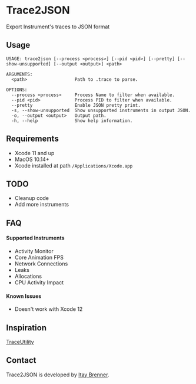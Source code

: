 # Trace2JSON
Export Instrument's traces to JSON format

## Usage
```
USAGE: trace2json [--process <process>] [--pid <pid>] [--pretty] [--show-unsupported] [--output <output>] <path>

ARGUMENTS:
  <path>                  Path to .trace to parse. 

OPTIONS:
  --process <process>     Process Name to filter when available. 
  --pid <pid>             Process PID to filter when available. 
  --pretty                Enable JSON pretty print. 
  -s, --show-unsupported  Show unsupported instruments in output JSON. 
  -o, --output <output>   Output path. 
  -h, --help              Show help information.
```

## Requirements

- Xcode 11 and up
- MacOS 10.14+
- Xcode installed at path `/Applications/Xcode.app`

## TODO

- Cleanup code
- Add more instruments

## FAQ

#### Supported Instruments

- Activity Monitor
- Core Animation FPS
- Network Connections
- Leaks
- Allocations
- CPU Activity Impact

#### Known Issues

- Doesn't work with Xcode 12

## Inspiration
[TraceUtility](https://github.com/Qusic/TraceUtility)

## Contact
Trace2JSON is developed by [Itay Brenner](https://www.twitter.com/itaybre).